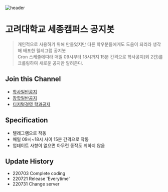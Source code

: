 ![header](https://capsule-render.vercel.app/api?type=waving&color=0:8c152d,100:fabe58&height=250&section=header&text=AlarmBot%20Project&fontSize=70&fontAlignY=40&fontColor=ffffff)
# 고려대학교 세종캠퍼스 공지봇
> 개인적으로 사용하기 위해 만들었지만 다른 학우분들에게도 도움이 되리라 생각해 배포한 텔레그램 공지봇 <br>
> Cron 스케줄에따라 매일 09시부터 18시까지 15분 간격으로 학사공지(외 2건)를 크롤링하여 새로운 공지만 알려준다. <br>

## Join this Channel
- [학사일반공지](https://t.me/+wnU19msWeL1iZTI1) <br>
- [장학일반공지](https://t.me/+lJGQzy7em8NhYTBl) <br>
- [디지털경영 학과공지](https://t.me/+QOEk2sF_4LpkNzQ9) <br>

## Specification
- 텔레그램으로 작동
- 매일 09시~18시 사이 15분 간격으로 작동
- 업데이트 사항이 없으면 아무런 동작도 취하지 않음

## Update History
- 220703 Complete coding
- 220721 Release 'Everytime'
- 220731 Change server
